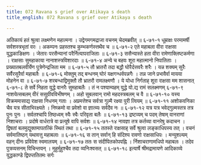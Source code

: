 ```yaml
---
title: 072 Ravana s grief over Atikaya s death
title_english: 072 Ravana s grief over Atikaya s death

---
```

<div class="audioEmbed"  caption="श्रीराम-हरिसीताराममूर्ति-घनपाठिभ्यां वचनम्" src="https://archive.org/download/Ramayana-recitation-Sriram-harisItArAmamUrti-Ghanapaati-v2/Kanda_6/Kanda_6_YK-072-Ravana_s_grief_over_Atikaya_s_death_0.mp3"></div>
अतिकायं हतं श्रुत्वा लक्ष्मणेन महात्मना ।  
उद्वेगमगमद्राजा वचनम् चेदमब्रवीत् ॥ ६-७१-१  
धूम्राक्षः परमामर्षी सर्वशस्त्रभृतां वरः ।  
अकम्पनः प्रहस्तश्च कुम्भकर्णस्त्तथैव च ॥ ६-७१-२  
एते महाबला वीरा राक्षसा युद्धकाङिक्षणः ।  
जेतारः परसैन्यानां परैर्नित्यापराजिताः ॥ ६-७१-३  
ससैन्यास्ते हता वीरा रामेणाक्लिष्टकर्मणा ।  
राक्षसाः सुमहाकाया नानाशस्त्रविशारदाः ॥ ६-७१-४  
अन्ये च बहवः शूरा महात्मानो निपातिताः ।  
प्रख्यातबलवीर्येण पुत्रेणेन्द्रजिता मम ॥ ६-७१-५  
तौ भ्रातरौ तदा बद्धौ घोरैर्दत्तवरैः शरैः ।  
यन्न शक्यम् सुरैः सर्वैरसुरैर्वा महाबलैः ॥ ६-७१-६  
मोक्तुम् तद् बन्धनम् घोरं यक्षगन्धर्वपन्नगैः ।  
तन्न जाने प्रभावैर्वा मायया मोहनेन वा ॥ ६-७१-७  
शरबन्धाद्विमुक्तौ तौ भ्रातरौ रामलक्ष्मणौ ।  
ये योधा निर्गताह् शूरा राक्षसा मम शासनात् ६-७१-८  
ते सर्वे निहता युद्धे वानरैः सुमहाबलैः ।  
तं न पश्याम्यहम् युद्धे यो.द्य रामं सलक्ष्मणम् ६-७१-९  
नाशयेत्सबलम् वीरं ससुग्रीवविभीषणम् ।  
अहो सुबलवान् रामो महदस्त्रबलम् च वै ॥ ६-७१-१०  
यस्य विक्रममासाद्य राक्षसा निधनम् गताः ।  
अप्रमत्तेश्च सर्वत्रा गुल्मै रक्ष्या पुरी त्वियम् ॥ ६-७१-११  
अशोकवनिका चैव यत्र सीताभिरक्ष्यते ।  
निष्क्रमो वा प्रवेशो वा ज्ञात्व्यः सर्वदैव नः ॥ ६-७१-१२  
यत्र यत्र भवेद्गुल्मस्तत्र तत्र पुनः पुनः ।  
सर्वतश्चापि तिष्ठध्वम् स्वैः स्वैः परिवृता बलैः ॥ ६-७१-१३  
द्रष्टव्यम् च पदम् तेषाम् वानराणां निशाचराः ।  
प्रदोषे वार्धरात्रे वा प्रत्यूषे वापि सर्वशः ॥ ६-७१-१४  
नावज्ञा तत्र कर्तव्या वानरेषु कदाचन ।  
द्विषतां बलमुद्युक्तमापतत्किं स्थितं तथा ॥ ६-७१-१५  
ततस्ते राक्षसाह् सर्वे श्रुत्वा लङ्काधिपस्य तत् ।  
वचनं सर्वमातिष्ठन् यथावत्तु महाबलाः ॥ ६-७१-१६  
स तान् सर्वान् हि संदिश्य रावणो राक्षसाधिपः ।  
मन्युशल्यम् वहन् दीनः प्रविवेश स्वमालयम् ॥ ६-७१-१७  
ततः स संदीपितकोपपह्नि ।  
र्निशाचराणामधिपो महाबलः ।  
तदेव पुत्रव्यसनम् विचिन्तयन् ।  
मुहुर्मुहुश्चैव तदा व्यनिःश्वसत् ॥ ६-७१-१८  
इत्यार्षे श्रीमद्रामायणे आदिकाव्ये युद्धकाण्डे द्विपप्ततितमः सर्गः